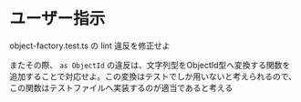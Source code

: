 # ユーザー指示

object-factory.test.ts の lint 違反を修正せよ

またその際、 `as ObjectId` の違反は、文字列型をObjectId型へ変換する関数を追加することで対応せよ。この変換はテストでしか用いないと考えられるので、この関数はテストファイルへ実装するのが適当であると考える

